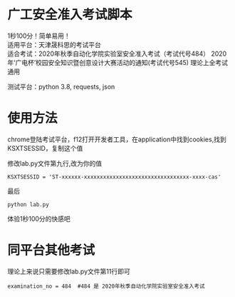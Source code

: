 # 广工安全准入考试脚本

1秒100分！简单易用！  
适用平台：天津晟科思的考试平台  
适合考试：2020年秋季自动化学院实验室安全准入考试（考试代号484）
         2020年‘广电杯’校园安全知识暨创意设计大赛活动的通知(考试代号545)
         理论上全考试通用


测试平台：python 3.8, requests, json


# 使用方法

chrome登陆考试平台，f12打开开发者工具，在application中找到cookies,找到KSXTSESSID，复制这个值

修改lab.py文件第九行,改为你的值
```
KSXTSESSID = 'ST-xxxxxx-xxxxxxxxxxxxxxxxxxxxxxxxxxxxxxxxx-xxxx-cas'
```
最后
```
python lab.py
```
体验1秒100分的快感吧

# 同平台其他考试
理论上来说只需要修改lab.py文件第11行即可
```
examination_no = 484  #484 是 2020年秋季自动化学院实验室安全准入考试
```

